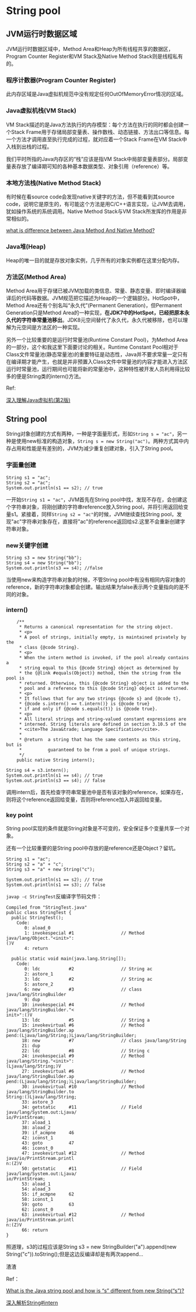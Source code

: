 # String pool

## JVM运行时数据区域
JVM运行时数据区域中，Method Area和Heap为所有线程共享的数据区，Program Counter Register和VM Stack及Native Method Stack则是线程私有的。
### 程序计数器(Program Counter Register)

此内存区域是Java虚拟机规范中没有规定任何OutOfMemoryError情况的区域。

### Java虚拟机栈(VM Stack)

VM Stack描述的是Java方法执行的内存模型：每个方法在执行的同时都会创建一个Stack Frame用于存储局部变量表、操作数栈、动态链接、方法出口等信息。每一个方法才调用直至执行完成的过程，就对应着一个Stack Frame在VM Stack中入栈到出栈的过程。

我们平时所指的Java内存区的“栈”应该是指VM Stack中局部变量表部分。局部变量表存放了编译期可知的各种基本数据类型、对象引用（reference）等。

### 本地方法栈(Native Method Stack)

有时候在看source code会发现native关键字的方法，但不能看到其source code，说明它是原生的，有可能这个方法是用C/C++语言实现，让JVM去调用，犹如操作系统的系统调用。Native Method Stack与VM Stack所发挥的作用是非常相似的。

[what is difference between Java Method And Native Method?
](https://stackoverflow.com/questions/18824798/what-is-difference-between-java-method-and-native-method)

### Java堆(Heap)

Heap的唯一目的就是存放对象实例，几乎所有的对象实例都在这里分配内存。

### 方法区(Method Area)

Method Area用于存储已被JVM加载的类信息、常量、静态变量、即时编译器编译后的代码等数据。JVM规范把它描述为Heap的一个逻辑部分。HotSpot中，Method Area还有个别名叫“永久代”(Permanent Generation)，但Permanent Generation只是Method Area的一种实现，**在JDK7中的HotSpot，已经把原本永久代的字符串常量池移出**。JDK8元空间替代了永久代，永久代被移除，也可以理解为元空间是方法区的一种实现。

另外一个比较重要的是运行时常量池(Runtime Constant Pool)，为Method Area的一部分，这个和我这里下面要讨论的相关。Runtime Constant Pool相对于Class文件常量池(静态常量池)的重要特征是动态性，Java并不要求常量一定只有在编译期才能产生，也就是并非预置入Class文件中常量池的内容才能进入方法区运行时常量池，运行期间也可能将新的常量池中，这种特性被开发人员利用得比较多的便是String类的intern()方法。

Ref:

[深入理解Java虚拟机(第2版)](https://book.douban.com/subject/24722612/)

## String pool

String对象创建的方式有两种，一种是字面量形式，形如`String s = "ac"`，另一种是使用new标准的构造对象，`String s = new String("ac")`。两种方式其中内存占用和性能是有差别的，JVM为减少重复创建对象，引入了String pool。

### 字面量创建

```
String s1 = "ac";
String s2 = "ac";
System.out.println(s1 == s2); // true
```
一开始`String s1 = "ac"`，JVM首先在String pool中找，发现不存在，会创建这个字符串对象，将刚创建的字符串reference放入String pool，并将引用返回给变量s1。紧接着，同样`String s2 = "ac"`的时候，JVM继续查找String pool，发现"ac"字符串对象存在，直接将"ac"的reference返回给s2.这里不会重新创建字符串对象。

### new关键字创建
```
String s3 = new String("bb");
String s4 = new String("bb");
System.out.println(s3 == s4); //false
```
当使用new来构造字符串对象的时候，不管String pool中有没有相同内容对象的reference，新的字符串对象都会创建。输出结果为false表示两个变量指向的是不同的对象。

### intern()
```
    /**
     * Returns a canonical representation for the string object.
     * <p>
     * A pool of strings, initially empty, is maintained privately by the
     * class {@code String}.
     * <p>
     * When the intern method is invoked, if the pool already contains a
     * string equal to this {@code String} object as determined by
     * the {@link #equals(Object)} method, then the string from the pool is
     * returned. Otherwise, this {@code String} object is added to the
     * pool and a reference to this {@code String} object is returned.
     * <p>
     * It follows that for any two strings {@code s} and {@code t},
     * {@code s.intern() == t.intern()} is {@code true}
     * if and only if {@code s.equals(t)} is {@code true}.
     * <p>
     * All literal strings and string-valued constant expressions are
     * interned. String literals are defined in section 3.10.5 of the
     * <cite>The Java&trade; Language Specification</cite>.
     *
     * @return  a string that has the same contents as this string, but is
     *          guaranteed to be from a pool of unique strings.
     */
    public native String intern();
```
```
String s4 = s3.intern();
System.out.println(s1 == s4); // true
System.out.println(s3 == s4); // false
```
调用intern后，首先检查字符串常量池中是否有该对象的reference，如果存在，则将这个reference返回给变量，否则将reference加入并返回给变量。

### key point
String pool实现的条件就是String对象是不可变的，安全保证多个变量共享一个对象。

还有一个比较重要的是String pool中存放的是reference还是Object？留坑。

```
String s1 = "ac";
String s2 = "a" + "c";
String s3 = "a" + new String("c");
		
System.out.println(s1 == s2); // true
System.out.println(s1 == s3); // false
```
`javap -c StringTest`反编译字节码文件：
```
Compiled from "StringTest.java"
public class StringTest {
  public StringTest();
    Code:
       0: aload_0
       1: invokespecial #1                  // Method java/lang/Object."<init>":
()V
       4: return

  public static void main(java.lang.String[]);
    Code:
       0: ldc           #2                  // String ac
       2: astore_1
       3: ldc           #2                  // String ac
       5: astore_2
       6: new           #3                  // class java/lang/StringBuilder
       9: dup
      10: invokespecial #4                  // Method java/lang/StringBuilder."<
init>":()V
      13: ldc           #5                  // String a
      15: invokevirtual #6                  // Method java/lang/StringBuilder.ap
pend:(Ljava/lang/String;)Ljava/lang/StringBuilder;
      18: new           #7                  // class java/lang/String
      21: dup
      22: ldc           #8                  // String c
      24: invokespecial #9                  // Method java/lang/String."<init>":
(Ljava/lang/String;)V
      27: invokevirtual #6                  // Method java/lang/StringBuilder.ap
pend:(Ljava/lang/String;)Ljava/lang/StringBuilder;
      30: invokevirtual #10                 // Method java/lang/StringBuilder.to
String:()Ljava/lang/String;
      33: astore_3
      34: getstatic     #11                 // Field java/lang/System.out:Ljava/
io/PrintStream;
      37: aload_1
      38: aload_2
      39: if_acmpne     46
      42: iconst_1
      43: goto          47
      46: iconst_0
      47: invokevirtual #12                 // Method java/io/PrintStream.printl
n:(Z)V
      50: getstatic     #11                 // Field java/lang/System.out:Ljava/
io/PrintStream;
      53: aload_1
      54: aload_3
      55: if_acmpne     62
      58: iconst_1
      59: goto          63
      62: iconst_0
      63: invokevirtual #12                 // Method java/io/PrintStream.printl
n:(Z)V
      66: return
}
```
照道理，s3的过程应该是String s3 = new StringBuilder("a").append(new String("c")).toString();但是这边反编译却是有两次append...

渣渣

Ref：

[What is the Java string pool and how is “s” different from new String(“s”)?](https://stackoverflow.com/questions/2486191/what-is-the-java-string-pool-and-how-is-s-different-from-new-strings)

[深入解析String#intern](https://tech.meituan.com/2014/03/06/in-depth-understanding-string-intern.html)
